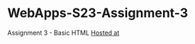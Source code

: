 # WebApps-S23-Assignment-3
Assignment 3 - Basic HTML
[Hosted at](https://44-563-web-apps-s23.github.io/44563-webapps-assignment-3-kallapavankumarreddy/)